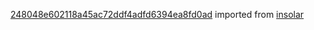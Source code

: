 [248048e602118a45ac72ddf4adfd6394ea8fd0ad](https://github.com/insolar/insolar/commit/248048e602118a45ac72ddf4adfd6394ea8fd0ad) imported from [insolar](https://github.com/insolar/insolar)
